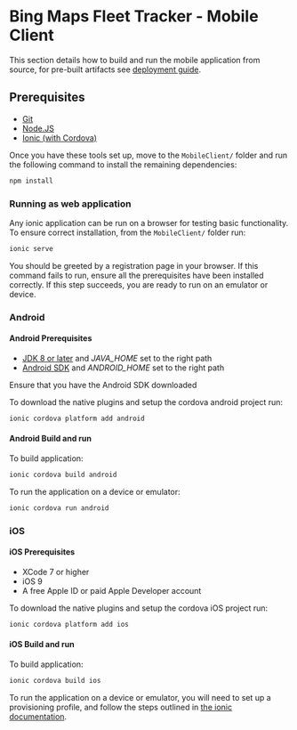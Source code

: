 # Bing Maps Fleet Tracker - Mobile Client

This section details how to build and run the mobile application from source, for pre-built artifacts see [deployment guide](https://github.com/Microsoft/Bing-Maps-Fleet-Tracker/blob/master/DEPLOYMENT.md).

## Prerequisites

* [Git](https://git-scm.com/)
* [Node.JS](https://nodejs.org/en/)
* [Ionic (with Cordova)](https://ionicframework.com/docs/intro/installation/)

Once you have these tools set up, move to the `MobileClient/` folder and run the following command to install the remaining dependencies:

``` Bash
npm install
```

### Running as web application

Any ionic application can be run on a browser for testing basic functionality. To ensure correct installation, from the `MobileClient/` folder run:

``` Bash
ionic serve
```

You should be greeted by a registration page in your browser. If this command fails to run, ensure all the prerequisites have been installed correctly. If this step succeeds, you are ready to run on an emulator or device.

### Android

#### Android Prerequisites

* [JDK 8 or later](http://www.oracle.com/technetwork/java/javase/downloads/jdk8-downloads-2133151.html) and *JAVA_HOME* set to the right path
* [Android SDK](https://developer.android.com/studio/index.html) and *ANDROID_HOME* set to the right path

Ensure that you have the Android SDK downloaded

To download the native plugins and setup the cordova android project run:

``` Bash
ionic cordova platform add android
```

#### Android Build and run

To build application:

``` Bash
ionic cordova build android
```

To run the application on a device or emulator:

``` Bash
ionic cordova run android
```

### iOS

#### iOS Prerequisites

* XCode 7 or higher
* iOS 9
* A free Apple ID or paid Apple Developer account

To download the native plugins and setup the cordova iOS project run:

``` Bash
ionic cordova platform add ios
```

#### iOS Build and run

To build application:

``` Bash
ionic cordova build ios
```

To run the application on a device or emulator, you will need to set up a provisioning profile, and follow the steps outlined in [the ionic documentation](https://ionicframework.com/docs/intro/deploying/).